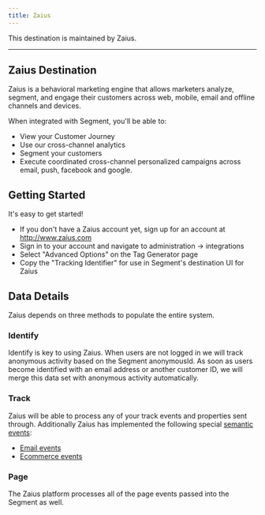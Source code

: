 ```yaml
---
title: Zaius
---
```


This destination is maintained by Zaius.

- - -

## Zaius Destination
Zaius is a behavioral marketing engine that allows marketers analyze, segment, and engage their customers across web, mobile, email and offline channels and devices.

When integrated with Segment, you'll be able to:
  - View your Customer Journey
  - Use our cross-channel analytics
  - Segment your customers
  - Execute coordinated cross-channel personalized campaigns across email, push, facebook and google.

## Getting Started

It's easy to get started!
  - If you don't have a Zaius account yet, sign up for an account at http://www.zaius.com
  - Sign in to your account and navigate to administration -> integrations
  - Select "Advanced Options" on the Tag Generator page
  - Copy the "Tracking Identifier" for use in Segment's destination UI for Zaius

## Data Details
Zaius depends on three methods to populate the entire system.

### Identify
Identify is key to using Zaius. When users are not logged in we will track anonymous activity based on the Segment anonymousId. As soon as users become identified with an email address or another customer ID, we will merge this data set with anonymous activity automatically.

### Track
Zaius will be able to process any of your track events and properties sent through. Additionally Zaius has implemented the following special [semantic events](/docs/spec/semantic/):
 - [Email events](/docs/spec/email/)
 - [Ecommerce events](/docs/spec/ecommerce/v2/)

### Page
The Zaius platform processes all of the page events passed into the Segment as well.
